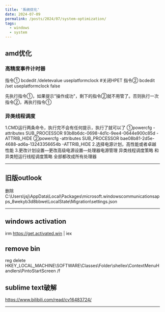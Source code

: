 ```yaml
---
title: '系统优化'
date: 2024-07-09
permalink: /posts/2024/07/system-optimization/
tags:
  - windows
  - system
---
```

## amd优化
### 高精度事件计时器
指令①
bcdedit /deletevalue useplatformclock #关闭HPET
指令②
bcdedit /set useplatformclock false

先执行指令①，如果提示"操作成功"，剩下的指令②就不用管了。否则执行一次指令②，再执行指令①
### 异类线程调度
1.CMD运行两条命令，执行完不会有任何提示，执行了就可以了
①powercfg -attributes SUB_PROCESSOR 93b8b6dc-0698-4d1c-9ee4-0644e900c85d -ATTRIB_HIDE
②powercfg -attributes SUB_PROCESSOR bae08b81-2d5e-4688-ad6a-13243356654b -ATTRIB_HIDE
2.选择电源计划，高性能或者卓越性能
3.更改计划设置—更改高级电源设置—处理器电源管理
异类线程调度策略 和 异类短运行线程调度策略
全部都改成所有处理器

---

## 旧版outlook
删除 C:\Users\jsj\AppData\Local\Packages\microsoft.windowscommunicationsapps_8wekyb3d8bbwe\LocalState\Migration\settings.json

---

## windows activation

irm https://get.activated.win | iex
## remove bin
reg delete HKEY_LOCAL_MACHINE\SOFTWARE\Classes\Folder\shellex\ContextMenuHandlers\PintoStartScreen /f

## sublime text破解
https://www.bilibili.com/read/cv16483724/

---
